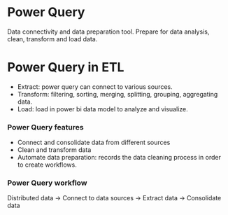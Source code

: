 # Power Query
Data connectivity and data preparation tool. Prepare for data analysis, clean, transform and load data.
# Power Query in ETL
- Extract: power query can connect to various sources.
- Transform: filtering, sorting, merging, splitting, grouping, aggregating data.
- Load: load in power bi data model to analyze and visualize.

### Power Query features
- Connect and consolidate data from different sources
- Clean and transform data
- Automate data preparation: records the data cleaning process in order to create workflows.

### Power Query workflow
Distributed data -> Connect to data sources -> Extract data -> Consolidate data


